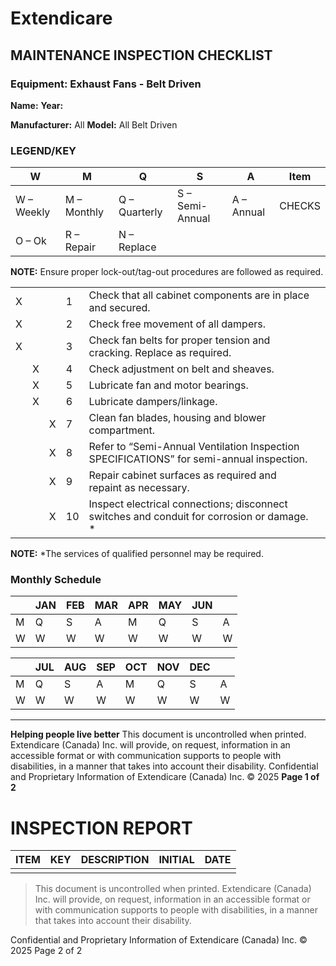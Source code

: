 # Extendicare
## MAINTENANCE INSPECTION CHECKLIST
### Equipment: Exhaust Fans - Belt Driven

**Name:**
**Year:**

**Manufacturer:** All
**Model:** All Belt Driven

### LEGEND/KEY
| W | M | Q | S | A | Item |
|---|---|---|---|---|------|
| W – Weekly | M – Monthly | Q – Quarterly | S – Semi-Annual | A – Annual | CHECKS |
| O – Ok | R – Repair | N – Replace | | | |

**NOTE:** Ensure proper lock-out/tag-out procedures are followed as required.

|   |   |   |   |   |   |
|---|---|---|---|---|---|
| X |   |   | 1 | Check that all cabinet components are in place and secured. | |
| X |   |   | 2 | Check free movement of all dampers. | |
| X |   |   | 3 | Check fan belts for proper tension and cracking. Replace as required. | |
|   | X |   | 4 | Check adjustment on belt and sheaves. | |
|   | X |   | 5 | Lubricate fan and motor bearings. | |
|   | X |   | 6 | Lubricate dampers/linkage. | |
|   |   | X | 7 | Clean fan blades, housing and blower compartment. | |
|   |   | X | 8 | Refer to “Semi-Annual Ventilation Inspection SPECIFICATIONS” for semi-annual inspection. | |
|   |   | X | 9 | Repair cabinet surfaces as required and repaint as necessary. | |
|   |   | X | 10 | Inspect electrical connections; disconnect switches and conduit for corrosion or damage. * | |

**NOTE:**
*The services of qualified personnel may be required.

### Monthly Schedule
|   | JAN | FEB | MAR | APR | MAY | JUN | |
|---|-----|-----|-----|-----|-----|-----|---|
| M | Q   | S   | A   | M   | Q   | S   | A   |
| W | W   | W   | W   | W   | W   | W   | W   |

|   | JUL | AUG | SEP | OCT | NOV | DEC | |
|---|-----|-----|-----|-----|-----|-----|---|
| M | Q   | S   | A   | M   | Q   | S   | A   |
| W | W   | W   | W   | W   | W   | W   | W   |

----

**Helping people live better**
This document is uncontrolled when printed. Extendicare (Canada) Inc. will provide, on request, information in an accessible format or with communication supports to people with disabilities, in a manner that takes into account their disability.
Confidential and Proprietary Information of Extendicare (Canada) Inc. © 2025
**Page 1 of 2**

# INSPECTION REPORT

| ITEM | KEY | DESCRIPTION | INITIAL | DATE |
|------|-----|-------------|---------|------|
|      |     |             |         |      |

> This document is uncontrolled when printed. Extendicare (Canada) Inc. will provide, on request, information in an accessible format or with communication supports to people with disabilities, in a manner that takes into account their disability.

Confidential and Proprietary Information of Extendicare (Canada) Inc. © 2025
Page 2 of 2